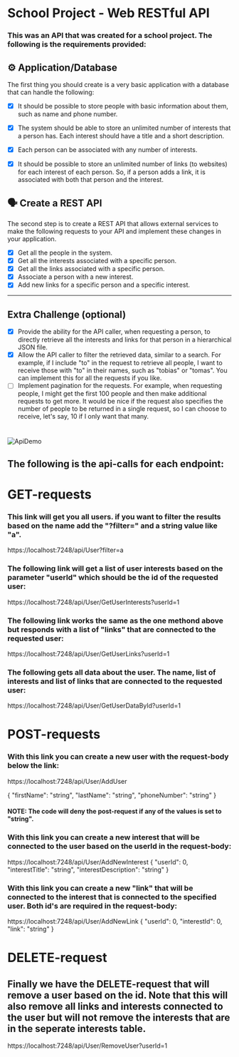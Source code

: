 # School Project - Web RESTful API

### This was an API that was created for a school project. The following is the requirements provided:

## ⚙️ **Application/Database**

The first thing you should create is a very basic application with a database that can handle the following:

- [x] It should be possible to store people with basic information about them, such as name and phone number.
- [x] The system should be able to store an unlimited number of interests that a person has. Each interest should have a title and a short description.
- [x] Each person can be associated with any number of interests.
- [x] It should be possible to store an unlimited number of links (to websites) for each interest of each person. So, if a person adds a link, it is associated with both that person and the interest.


## 🗣 **Create a REST API**

The second step is to create a REST API that allows external services to make the following requests to your API and implement these changes in your application.

- [x] Get all the people in the system.
- [x] Get all the interests associated with a specific person.
- [x] Get all the links associated with a specific person.
- [x] Associate a person with a new interest.
- [x] Add new links for a specific person and a specific interest.

---

## **Extra Challenge (optional)**

- [x] Provide the ability for the API caller, when requesting a person, to directly retrieve all the interests and links for that person in a hierarchical JSON file.
- [x] Allow the API caller to filter the retrieved data, similar to a search. For example, if I include "to" in the request to retrieve all people, I want to receive those with "to" in their names, such as "tobias" or "tomas". You can implement this for all the requests if you like.
- [ ] Implement pagination for the requests. For example, when requesting people, I might get the first 100 people and then make additional requests to get more. It would be nice if the request also specifies the number of people to be returned in a single request, so I can choose to receive, let's say, 10 if I only want that many.

#
![ApiDemo](https://github.com/ixicute/apiLab3/assets/25350208/f449b24b-7902-43bf-bab3-a560e07c3dbb)


## The following is the api-calls for each endpoint:

# GET-requests

### This link will get you all users. if you want to filter the results based on the name add the "?filter=" and a string value like "a".
https://localhost:7248/api/User?filter=a

### The following link will get a list of user interests based on the parameter "userId" which should be the id of the requested user:
https://localhost:7248/api/User/GetUserInterests?userId=1

### The following link works the same as the one methond above but responds with a list of "links" that are connected to the requested user:
https://localhost:7248/api/User/GetUserLinks?userId=1

### The following gets all data about the user. The name, list of interests and list of links that are connected to the requested user:
https://localhost:7248/api/User/GetUserDataById?userId=1


# POST-requests
### With this link you can create a new user with the request-body below the link:
https://localhost:7248/api/User/AddUser

{
  "firstName": "string",
  "lastName": "string",
  "phoneNumber": "string"
}
#### NOTE: The code will deny the post-request if any of the values is set to "string".

### With this link you can create a new interest that will be connected to the user based on the userId in the request-body:
https://localhost:7248/api/User/AddNewInterest
{
  "userId": 0,
  "interestTitle": "string",
  "interestDescription": "string"
}

### With this link you can create a new "link" that will be connected to the interest that is connected to the specified user. Both id's are required in the request-body:
https://localhost:7248/api/User/AddNewLink
{
  "userId": 0,
  "interestId": 0,
  "link": "string"
}


# DELETE-request
## Finally we have the DELETE-request that will remove a user based on the id. Note that this will also remove all links and interests connected to the user but will not remove the interests that are in the seperate interests table.
https://localhost:7248/api/User/RemoveUser?userId=1
